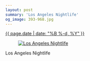 ```yaml
---
layout: post
summary: 'Los Angeles Nightlife'
og_image: 393-968.jpg
---
```


<p>
 <time>
  <a href="/393">
   {{ page.date | date: "%B %-d, %Y" }}
  </a>
 </time>
 <a href="/393">
  <figure data-taken="1/25/2015">
   <img alt="Los Angeles Nightlife" sizes="(min-width: 700px) 50vw, calc(100vw - 2rem)" src="{{ site.assets_url }}/393-484.jpg" srcset="{{ site.assets_url }}/393-968.jpg 968w, {{ site.assets_url }}/393-726.jpg 726w, {{ site.assets_url }}/393-484.jpg 484w, {{ site.assets_url }}/393-242.jpg 242w"/>
  </figure>
 </a>
 <span>
  Los Angeles Nightlife
 </span>
</p>

